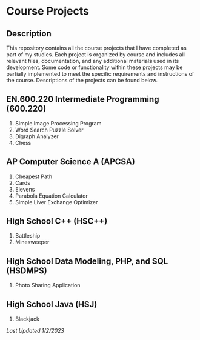 # Course Projects
## Description
This repository contains all the course projects that I have completed as part of my studies. Each project is organized by course and includes all relevant files, documentation, and any additional materials used in its development. Some code or functionality within these projects may be partially implemented to meet the specific requirements and instructions of the course. Descriptions of the projects can be found below.

## EN.600.220 Intermediate Programming (600.220)
1. Simple Image Processing Program
2. Word Search Puzzle Solver
3. Digraph Analyzer
4. Chess

## AP Computer Science A (APCSA)
1. Cheapest Path
2. Cards
3. Elevens
4. Parabola Equation Calculator
5. Simple Liver Exchange Optimizer

## High School C++ (HSC++)
1. Battleship
2. Minesweeper

## High School Data Modeling, PHP, and SQL (HSDMPS)
1. Photo Sharing Application

## High School Java (HSJ)
1. Blackjack

_Last Updated 1/2/2023_
